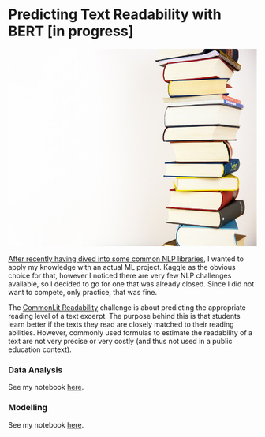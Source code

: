 # Predicting Text Readability with BERT [in progress]

<p align="right">
  <img width="600" height="400" src="https://github.com/HeleneFabia/commonlit-readability/blob/main/images/books-g655f0c6ce_1920.jpg">
</p>


[After recently having dived into some common NLP libraries](https://github.com/HeleneFabia/nlp-exploration), I wanted to apply my knowledge with an actual ML project. Kaggle as the obvious choice for that, however I noticed there are very few NLP challenges available, so I decided to go for one that was already closed. Since I did not want to compete, only practice, that was fine.

The [CommonLit Readability](https://www.kaggle.com/c/commonlitreadabilityprize/overview) challenge is about predicting the appropriate reading level of a text excerpt. The purpose behind this is that students learn better if the texts they read are closely matched to their reading abilities. However, commonly used formulas to estimate the readability of a text are not very precise or very costly (and thus not used in a public education context). 

### Data Analysis
See my notebook [here](https://github.com/HeleneFabia/commonlit-readability/blob/main/notebooks/eda.ipynb).

### Modelling
See my notebook [here](https://github.com/HeleneFabia/commonlit-readability/blob/main/notebooks/train_with_bert.ipynb).

